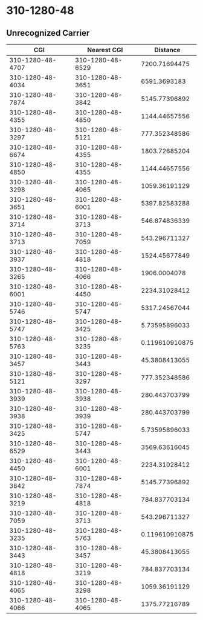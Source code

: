 # 310-1280-48
## Unrecognized Carrier


| CGI | Nearest CGI | Distance |
|-----|-------------|----------|
| 310-1280-48-4707 | 310-1280-48-6529 | 7200.71694475 |
| 310-1280-48-4034 | 310-1280-48-3651 | 6591.3693183 |
| 310-1280-48-7874 | 310-1280-48-3842 | 5145.77396892 |
| 310-1280-48-4355 | 310-1280-48-4850 | 1144.44657556 |
| 310-1280-48-3297 | 310-1280-48-5121 | 777.352348586 |
| 310-1280-48-6674 | 310-1280-48-4355 | 1803.72685204 |
| 310-1280-48-4850 | 310-1280-48-4355 | 1144.44657556 |
| 310-1280-48-3298 | 310-1280-48-4065 | 1059.36191129 |
| 310-1280-48-3651 | 310-1280-48-6001 | 5397.82583288 |
| 310-1280-48-3714 | 310-1280-48-3713 | 546.874836339 |
| 310-1280-48-3713 | 310-1280-48-7059 | 543.296711327 |
| 310-1280-48-3937 | 310-1280-48-4818 | 1524.45677849 |
| 310-1280-48-3265 | 310-1280-48-4066 | 1906.0004078 |
| 310-1280-48-6001 | 310-1280-48-4450 | 2234.31028412 |
| 310-1280-48-5746 | 310-1280-48-5747 | 5317.24567044 |
| 310-1280-48-5747 | 310-1280-48-3425 | 5.73595896033 |
| 310-1280-48-5763 | 310-1280-48-3235 | 0.119610910875 |
| 310-1280-48-3457 | 310-1280-48-3443 | 45.3808413055 |
| 310-1280-48-5121 | 310-1280-48-3297 | 777.352348586 |
| 310-1280-48-3939 | 310-1280-48-3938 | 280.443703799 |
| 310-1280-48-3938 | 310-1280-48-3939 | 280.443703799 |
| 310-1280-48-3425 | 310-1280-48-5747 | 5.73595896033 |
| 310-1280-48-6529 | 310-1280-48-3443 | 3569.63616045 |
| 310-1280-48-4450 | 310-1280-48-6001 | 2234.31028412 |
| 310-1280-48-3842 | 310-1280-48-7874 | 5145.77396892 |
| 310-1280-48-3219 | 310-1280-48-4818 | 784.837703134 |
| 310-1280-48-7059 | 310-1280-48-3713 | 543.296711327 |
| 310-1280-48-3235 | 310-1280-48-5763 | 0.119610910875 |
| 310-1280-48-3443 | 310-1280-48-3457 | 45.3808413055 |
| 310-1280-48-4818 | 310-1280-48-3219 | 784.837703134 |
| 310-1280-48-4065 | 310-1280-48-3298 | 1059.36191129 |
| 310-1280-48-4066 | 310-1280-48-4065 | 1375.77216789 |
